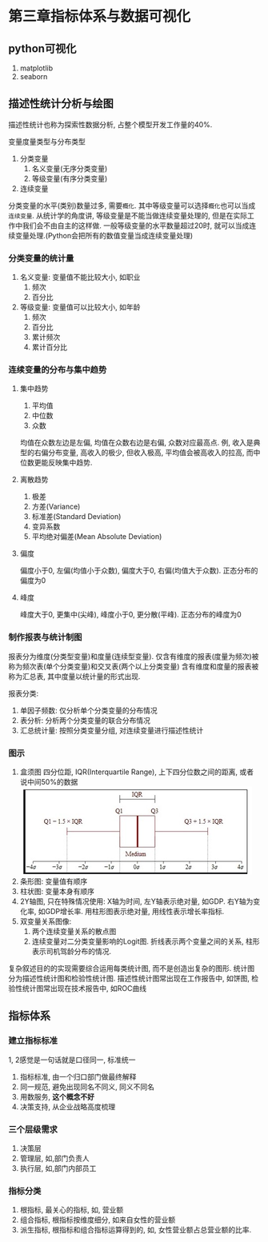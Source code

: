 # 第三章指标体系与数据可视化

## python可视化
1. matplotlib
2. seaborn


## 描述性统计分析与绘图
描述性统计也称为探索性数据分析, 占整个模型开发工作量的40%.

变量度量类型与分布类型
1. 分类变量
    1. 名义变量(无序分类变量)
    2. 等级变量(有序分类变量)
2. 连续变量


分类变量的水平(类别)数量过多, 需要`概化`. 其中等级变量可以选择`概化`也可以当成`连续变量`. 从统计学的角度讲, 等级变量是不能当做连续变量处理的, 但是在实际工作中我们会不由自主的这样做. 一般等级变量的水平数量超过20时, 就可以当成连续变量处理.(Python会把所有的数值变量当成连续变量处理)



### 分类变量的统计量
1. 名义变量: 变量值不能比较大小, 如职业
    1. 频次
    2. 百分比
2. 等级变量: 变量值可以比较大小, 如年龄
    1. 频次
    2. 百分比
    3. 累计频次
    4. 累计百分比

### 连续变量的分布与集中趋势
1. 集中趋势
    1. 平均值
    2. 中位数
    3. 众数

    均值在众数左边是左偏, 均值在众数右边是右偏, 众数对应最高点. 例, 收入是典型的右偏分布变量, 高收入的极少, 但收入极高, 平均值会被高收入的拉高, 而中位数更能反映集中趋势.

2. 离散趋势
    1. 极差
    2. 方差(Variance)
    3. 标准差(Standard Deviation)
    4. 变异系数
    5. 平均绝对偏差(Mean Absolute Deviation)

3. 偏度

    偏度小于0, 左偏(均值小于众数), 偏度大于0, 右偏(均值大于众数). 正态分布的偏度为0

4. 峰度

    峰度大于0, 更集中(尖峰), 峰度小于0, 更分散(平峰). 正态分布的峰度为0


### 制作报表与统计制图
报表分为维度(分类型变量)和度量(连续型变量).
仅含有维度的报表(度量为频次)被称为频次表(单个分类变量)和交叉表(两个以上分类变量)
含有维度和度量的报表被称为汇总表, 其中度量以统计量的形式出现.


报表分类:
1. 单因子频数: 仅分析单个分类变量的分布情况
2. 表分析: 分析两个分类变量的联合分布情况
3. 汇总统计量: 按照分类变量分组, 对连续变量进行描述性统计






### 图示
1. 盒须图
四分位距, IQR(Interquartile Range), 上下四分位数之间的距离, 或者说中间50%的数据
![](./cdalv2_第三章指标体系与数据可视化/1.png)
1. 条形图: 变量值有顺序
2. 柱状图: 变量本身有顺序
3. 2Y轴图, 只在特殊情况使用: X轴为时间, 左Y轴表示绝对量, 如GDP. 右Y轴为变化率, 如GDP增长率. 用柱形图表示绝对量, 用线性表示增长率指标.
4. 双变量关系图像:
    1. 两个连续变量关系的散点图
    2. 连续变量对二分类变量影响的Logit图. 折线表示两个变量之间的关系, 柱形表示司机驾龄分布的情况.




复杂叙述目的的实现需要综合运用每类统计图, 而不是创造出复杂的图形.
统计图分为描述性统计图和检验性统计图. 描述性统计图常出现在工作报告中, 如饼图, 检验性统计图常出现在技术报告中, 如ROC曲线


## 指标体系

### 建立指标标准
1, 2感觉是一句话就是口径同一, 标准统一

1. 指标标准, 由一个归口部门做最终解释
2. 同一规范, 避免出现同名不同义, 同义不同名
3. 用数服务, **这个概念不好**
4. 决策支持, 从企业战略高度梳理


### 三个层级需求
1. 决策层
2. 管理层, 如,部门负责人
3. 执行层, 如,部门内部员工

### 指标分类
1. 根指标, 最关心的指标, 如, 营业额
2. 组合指标, 根指标按维度细分, 如来自女性的营业额
3. 派生指标, 根指标和组合指标运算得到的, 如, 女性营业额占总营业额的比率.
